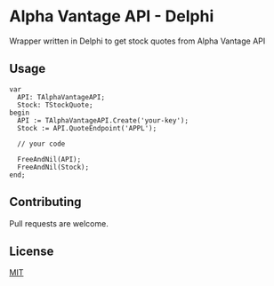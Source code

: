 # Alpha Vantage API - Delphi
Wrapper written in Delphi to get stock quotes from Alpha Vantage API

## Usage

```
var
  API: TAlphaVantageAPI;
  Stock: TStockQuote;
begin
  API := TAlphaVantageAPI.Create('your-key');
  Stock := API.QuoteEndpoint('APPL');

  // your code

  FreeAndNil(API);
  FreeAndNil(Stock);
end;
```

## Contributing
Pull requests are welcome.

## License
[MIT](https://choosealicense.com/licenses/mit/)
